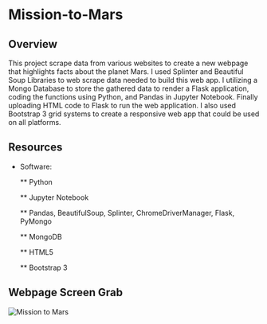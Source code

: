 # Mission-to-Mars


## Overview

This project scrape data from various websites to create a new webpage that highlights facts about the planet Mars. I used Splinter and Beautiful Soup Libraries to web scrape data needed to build this web app. I utilizing a Mongo Database to store the gathered data to render a Flask application, coding the functions using Python, and Pandas in Jupyter Notebook. Finally uploading HTML code to Flask to run the web application. I also used Bootstrap 3 grid systems to create a responsive web app that could be used on all platforms.


## Resources


  * Software:
  
      ** Python
      
      ** Jupyter Notebook
      
      ** Pandas, BeautifulSoup, Splinter, ChromeDriverManager, Flask, PyMongo
      
      ** MongoDB
      
      ** HTML5
      
      ** Bootstrap 3
      
      
      
## Webpage Screen Grab

![Mission to Mars](https://user-images.githubusercontent.com/90155651/187093694-16bcb636-d9bd-4db8-a626-488badc43c72.png)
